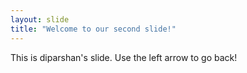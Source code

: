 ```yaml
---
layout: slide
title: "Welcome to our second slide!"
---
```

This is diparshan's slide.
Use the left arrow to go back!